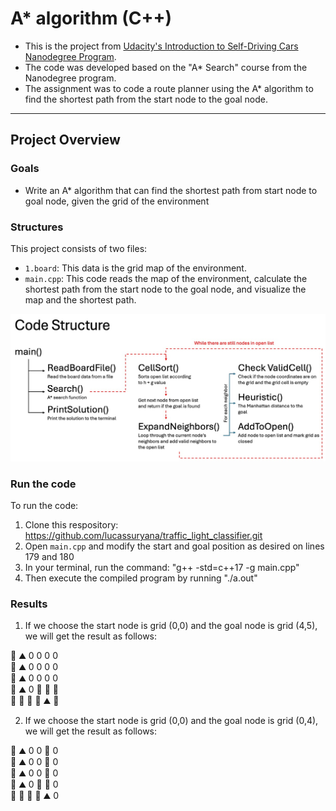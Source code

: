 # A* algorithm (C++)
- This is the project from [Udacity's Introduction to Self-Driving Cars Nanodegree Program](https://learn.udacity.com/nanodegrees/nd113).
- The code was developed based on the "A* Search" course from the Nanodegree program. 
- The assignment was to code a route planner using the A* algorithm to find the shortest path from the start node to the goal node.

---

## Project Overview
### Goals
* Write an A* algorithm that can find the shortest path from start node to goal node, given the grid of the environment

### Structures
This project consists of two files:
* `1.board`: This data is the grid map of the environment.
* `main.cpp`: This code reads the map of the environment, calculate the shortest path from the start node to the goal node, and visualize the map and the shortest path.

![GitHub Logo](a_star.jpg)

### Run the code
To run the code:
1. Clone this respository: https://github.com/lucassuryana/traffic_light_classifier.git
2. Open `main.cpp` and modify the start and goal position as desired on lines 179 and 180 
2. In your terminal, run the command: "g++ -std=c++17 -g main.cpp"
3. Then execute the compiled program by running "./a.out"

### Results
1. If we choose the start node is grid (0,0) and the goal node is grid (4,5), we will get the result as follows:

🚦  ⛰️   0   0   0   0   
🚗  ⛰️   0   0   0   0   
🚗  ⛰️   0   0   0   0   
🚗  ⛰️   0   🚗  🚗  🚗  
🚗  🚗   🚗  🚗  ⛰️  🏁 

2. If we choose the start node is grid (0,0) and the goal node is grid (0,4), we will get the result as follows:

🚦  ⛰️   0   0   🏁  0   
🚗  ⛰️   0   0   🚗  0   
🚗  ⛰️   0   0   🚗  0   
🚗  ⛰️   0   🚗  🚗  0   
🚗  🚗   🚗   🚗  ⛰️  0 